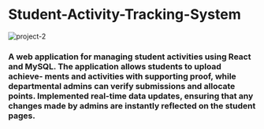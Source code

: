 # Student-Activity-Tracking-System
![project-2](https://github.com/user-attachments/assets/d12d3383-75ed-4a73-84a2-17dbc6dd9503)

<h3>A web application for managing student activities using React and MySQL. The application allows students to upload achieve-
ments and activities with supporting proof, while departmental admins can verify submissions and allocate points. Implemented
real-time data updates, ensuring that any changes made by admins are instantly reflected on the student pages.</h3>

